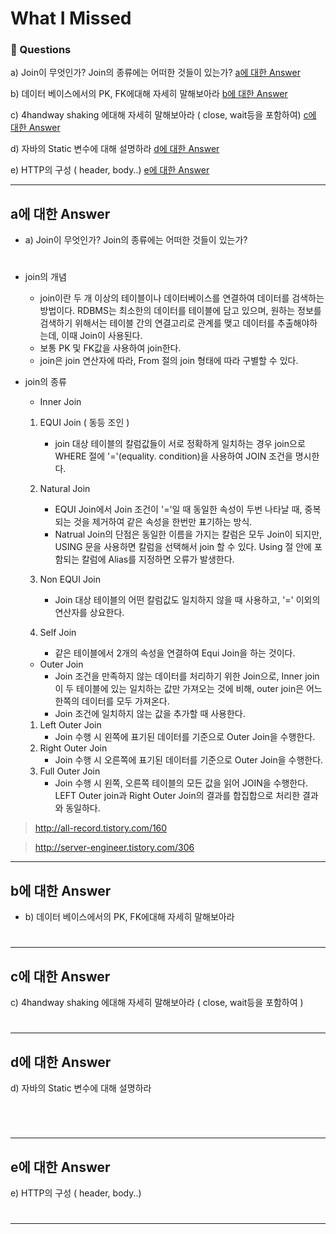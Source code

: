 # What I Missed

### **:radio_button: Questions** 
a) Join이 무엇인가? Join의 종류에는 어떠한 것들이 있는가?
[a에 대한 Answer](#a에-대한-Answer)  

b) 데이터 베이스에서의 PK, FK에대해 자세히 말해보아라
[b에 대한 Answer](#b에-대한-Answer)  

c) 4handway shaking 에대해 자세히 말해보아라 ( close, wait등을 포함하여)
[c에 대한 Answer](#c에-대한-Answer)  

d) 자바의 Static 변수에 대해 설명하라
[d에 대한 Answer](#d에-대한-Answer)  

e) HTTP의 구성 ( header, body..)
[e에 대한 Answer](#e에-대한-Answer)  


*********
## a에 대한 Answer
* a) Join이 무엇인가? Join의 종류에는 어떠한 것들이 있는가?
#
* join의 개념
    * join이란 두 개 이상의 테이블이나 데이터베이스를 연결하여 데이터를 검색하는 방법이다. RDBMS는 최소한의 데이터를 테이블에 담고 있으며, 원하는 정보를 검색하기 위해서는 테이블 간의 연결고리로 관계를 맺고 데이터를 추출해야하는데, 이때 Join이 사용된다.  
    * 보통 PK 및 FK값을 사용하여 join한다. 
    * join은 join 연산자에 따라, From 절의 join 형태에 따라 구별할 수 있다.  

* join의 종류
    * Inner Join  
    1. EQUI Join ( 동등 조인 )
        * join 대상 테이블의 칼럼값들이 서로 정확하게 일치하는 경우 join으로 WHERE 절에 '='(equality. condition)을 사용하여 JOIN 조건을 명시한다.  
    
    2. Natural Join
        * EQUI Join에서 Join 조건이 '='일 때 동일한 속성이 두번 나타날 때, 중복되는 것을 제거하여 같은 속성을 한번만 표기하는 방식.
        * Natrual Join의 단점은 동일한 이름을 가지는 칼럼은 모두 Join이 되지만, USING 문을 사용하면 칼럼을 선택해서 join 할 수 있다. Using 절 안에 포함되는 칼럼에 Alias를 지정하면 오류가 발생한다.  
    
    3. Non EQUI Join
        * Join 대상 테이블의 어떤 칼럼값도 일치하지 않을 때 사용하고, '=' 이외의 연산자를 상요한다.    
    
    4. Self Join
        * 같은 테이블에서 2개의 속성을 연결하여 Equi Join을 하는 것이다.  
    
    * Outer Join
        * Join 조건을 만족하지 않는 데이터를 처리하기 위한 Join으로, Inner join이 두 테이블에 있는 일치하는 값만 가져오는 것에 비해, outer join은 어느 한쪽의 데이터를 모두 가져온다.
        * Join 조건에 일치하지 않는 값을 추가할 때 사용한다.  
    
    1. Left Outer Join
        * Join 수행 시 왼쪽에 표기된 데이터를 기준으로 Outer Join을 수행한다.  
    2. Right Outer Join
        * Join 수행 시 오른쪽에 표기된 데이터를 기준으로 Outer Join을 수행한다.  
    3. Full Outer Join
        * Join 수행 시 왼쪽, 오른쪽 테이블의 모든 값을 읽어 JOIN을 수행한다.  LEFT Outer join과 Right Outer Join의 결과를 합집합으로 처리한 결과와 동일하다.  
    
>  http://all-record.tistory.com/160

>  http://server-engineer.tistory.com/306

            

*********
## b에 대한 Answer
* b) 데이터 베이스에서의 PK, FK에대해 자세히 말해보아라 
#

*********
## c에 대한 Answer
c)  4handway shaking 에대해 자세히 말해보아라 ( close, wait등을 포함하여 )
#

 *********
## d에 대한 Answer
d) 자바의 Static 변수에 대해 설명하라
#
 

*********
## e에 대한 Answer
e) HTTP의 구성 ( header, body..)
#


*********
